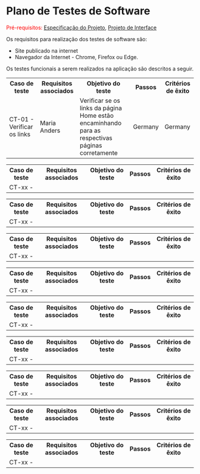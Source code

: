 # Plano de Testes de Software

<span style="color:red">Pré-requisitos: <a href="https://github.com/ICEI-PUC-Minas-PMV-ADS/pmv-ads-2022-1-e1-proj-web-t3-vida-de-estudante/blob/main/docs/02-Especificação%20do%20Projeto.md"> Especificação do Projeto</a></span>, <a href="https://github.com/ICEI-PUC-Minas-PMV-ADS/pmv-ads-2022-1-e1-proj-web-t3-vida-de-estudante/blob/main/docs/04-Projeto%20de%20Interface.md"> Projeto de Interface</a>

Os requisitos para realização dos testes de software são:
<ul><li>Site publicado na internet</li>
<li>Navegador da Internet - Chrome, Firefox ou Edge.</li>
</ul>

Os testes funcionais a serem realizados na aplicação são descritos a seguir.

<table>
 <tr>
  <th>Caso de teste</th>
  <th>Requisitos associados</th>
  <th>Objetivo do teste</th>
  <th>Passos</th>
  <th>Critérios de êxito</th>
 </tr>
 <tr>
  <td>CT-01 - Verificar os links  </td>
  <td>Maria Anders</td>
  <td>Verificar se os links da página Home estão encaminhando para as respectivas páginas corretamente</td>
  <td>Germany</td>
  <td>Germany</td>
 </tr>
</table>

<table>
 <tr>
  <th>Caso de teste</th>
  <th>Requisitos associados</th>
  <th>Objetivo do teste</th>
  <th>Passos</th>
  <th>Critérios de êxito</th>
 </tr>
 <tr>
  <td>CT-xx - </td>
  <td></td>
  <td></td>
  <td></td>
  <td></td>
 </tr>
</table>

<table>
 <tr>
  <th>Caso de teste</th>
  <th>Requisitos associados</th>
  <th>Objetivo do teste</th>
  <th>Passos</th>
  <th>Critérios de êxito</th>
 </tr>
 <tr>
  <td>CT-xx - </td>
  <td></td>
  <td></td>
  <td></td>
  <td></td>
 </tr>
</table>

<table>
 <tr>
  <th>Caso de teste</th>
  <th>Requisitos associados</th>
  <th>Objetivo do teste</th>
  <th>Passos</th>
  <th>Critérios de êxito</th>
 </tr>
 <tr>
  <td>CT-xx - </td>
  <td></td>
  <td></td>
  <td></td>
  <td></td>
 </tr>
</table>

<table>
 <tr>
  <th>Caso de teste</th>
  <th>Requisitos associados</th>
  <th>Objetivo do teste</th>
  <th>Passos</th>
  <th>Critérios de êxito</th>
 </tr>
 <tr>
  <td>CT-xx - </td>
  <td></td>
  <td></td>
  <td></td>
  <td></td>
 </tr>
</table>

<table>
 <tr>
  <th>Caso de teste</th>
  <th>Requisitos associados</th>
  <th>Objetivo do teste</th>
  <th>Passos</th>
  <th>Critérios de êxito</th>
 </tr>
 <tr>
  <td>CT-xx - </td>
  <td></td>
  <td></td>
  <td></td>
  <td></td>
 </tr>
</table>

<table>
 <tr>
  <th>Caso de teste</th>
  <th>Requisitos associados</th>
  <th>Objetivo do teste</th>
  <th>Passos</th>
  <th>Critérios de êxito</th>
 </tr>
 <tr>
  <td>CT-xx - </td>
  <td></td>
  <td></td>
  <td></td>
  <td></td>
 </tr>
</table>

<table>
 <tr>
  <th>Caso de teste</th>
  <th>Requisitos associados</th>
  <th>Objetivo do teste</th>
  <th>Passos</th>
  <th>Critérios de êxito</th>
 </tr>
 <tr>
  <td>CT-xx - </td>
  <td></td>
  <td></td>
  <td></td>
  <td></td>
 </tr>
</table>

<table>
 <tr>
  <th>Caso de teste</th>
  <th>Requisitos associados</th>
  <th>Objetivo do teste</th>
  <th>Passos</th>
  <th>Critérios de êxito</th>
 </tr>
 <tr>
  <td>CT-xx - </td>
  <td></td>
  <td></td>
  <td></td>
  <td></td>
 </tr>
</table>

<table>
 <tr>
  <th>Caso de teste</th>
  <th>Requisitos associados</th>
  <th>Objetivo do teste</th>
  <th>Passos</th>
  <th>Critérios de êxito</th>
 </tr>
 <tr>
  <td>CT-xx - </td>
  <td></td>
  <td></td>
  <td></td>
  <td></td>
 </tr>
</table>
